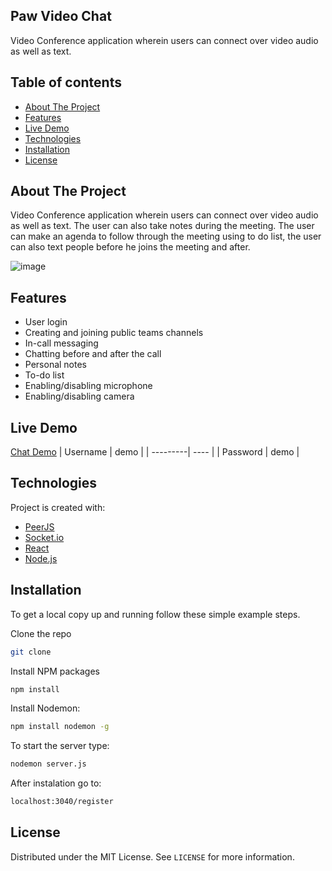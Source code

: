 ## Paw Video Chat
Video Conference application wherein users can connect over video audio as well as text.

## Table of contents
* [About The Project](#about-the-project)
* [Features](#features)
* [Live Demo](#live-demo)
* [Technologies](#technologies)
* [Installation](#installation)
* [License](#license)

## About The Project
Video Conference application wherein users can connect over video audio as well as text.
The user can also take notes during the meeting. The user can make an agenda to follow through the meeting using to do list, the user can also text people before he joins the meeting and after.

![image](https://user-images.githubusercontent.com/47408756/125494819-a450ab7e-9305-47ad-a28a-8535e08dab07.png)

## Features 
* User login
* Creating and joining public teams channels
* In-call messaging
* Chatting before and after the call
* Personal notes
* To-do list
* Enabling/disabling microphone
* Enabling/disabling camera

## Live Demo 
[Chat Demo](https://distracted-shirley-6119b2.netlify.app/)
| Username | demo |
| ---------| ---- |
| Password | demo |


## Technologies
Project is created with:
* [PeerJS](https://peerjs.com/)
* [Socket.io](https://socket.io/)
* [React](https://reactjs.org/)
* [Node.js](https://nodejs.org/en/)
    
## Installation
To get a local copy up and running follow these simple example steps.
<br>

Clone the repo
   ```sh
   git clone
   ```
Install NPM packages
   ```sh
   npm install
   ```
Install Nodemon:
  ```sh
npm install nodemon -g
  ```
To start the server type:
  ```sh
nodemon server.js
  ```
After instalation go to:
 ```sh
localhost:3040/register
```

## License
Distributed under the MIT License. See `LICENSE` for more information.
